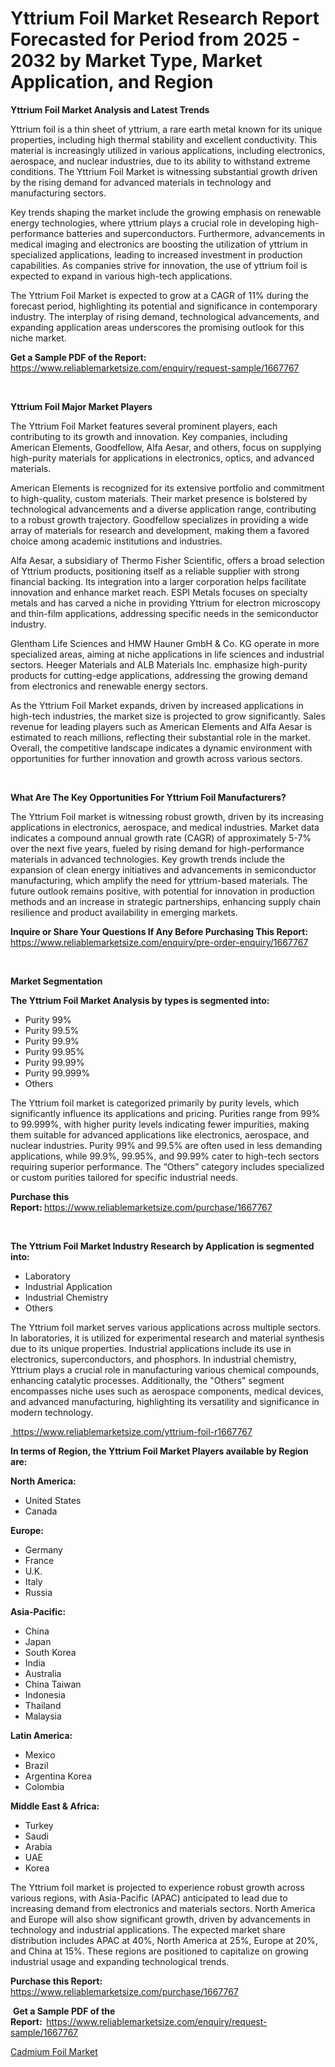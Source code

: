 <p><h1>Yttrium Foil Market Research Report Forecasted for Period from 2025 -  2032 by Market Type, Market Application, and Region</h1></p><p><strong>Yttrium Foil Market Analysis and Latest Trends</strong></p>
<p><p>Yttrium foil is a thin sheet of yttrium, a rare earth metal known for its unique properties, including high thermal stability and excellent conductivity. This material is increasingly utilized in various applications, including electronics, aerospace, and nuclear industries, due to its ability to withstand extreme conditions. The Yttrium Foil Market is witnessing substantial growth driven by the rising demand for advanced materials in technology and manufacturing sectors.</p><p>Key trends shaping the market include the growing emphasis on renewable energy technologies, where yttrium plays a crucial role in developing high-performance batteries and superconductors. Furthermore, advancements in medical imaging and electronics are boosting the utilization of yttrium in specialized applications, leading to increased investment in production capabilities. As companies strive for innovation, the use of yttrium foil is expected to expand in various high-tech applications.</p><p>The Yttrium Foil Market is expected to grow at a CAGR of 11% during the forecast period, highlighting its potential and significance in contemporary industry. The interplay of rising demand, technological advancements, and expanding application areas underscores the promising outlook for this niche market.</p></p>
<p><strong>Get a Sample PDF of the Report:&nbsp;</strong> <a href="https://www.reliablemarketsize.com/enquiry/request-sample/1667767?utm_campaign=3131&utm_medium=2&utm_source=Github&utm_content=ia&utm_term=07032025&utm_id=yttrium-foil">https://www.reliablemarketsize.com/enquiry/request-sample/1667767</a></p>
<p>&nbsp;</p>
<p><strong>Yttrium Foil Major Market Players</strong></p>
<p><p>The Yttrium Foil Market features several prominent players, each contributing to its growth and innovation. Key companies, including American Elements, Goodfellow, Alfa Aesar, and others, focus on supplying high-purity materials for applications in electronics, optics, and advanced materials.</p><p>American Elements is recognized for its extensive portfolio and commitment to high-quality, custom materials. Their market presence is bolstered by technological advancements and a diverse application range, contributing to a robust growth trajectory. Goodfellow specializes in providing a wide array of materials for research and development, making them a favored choice among academic institutions and industries.</p><p>Alfa Aesar, a subsidiary of Thermo Fisher Scientific, offers a broad selection of Yttrium products, positioning itself as a reliable supplier with strong financial backing. Its integration into a larger corporation helps facilitate innovation and enhance market reach. ESPI Metals focuses on specialty metals and has carved a niche in providing Yttrium for electron microscopy and thin-film applications, addressing specific needs in the semiconductor industry.</p><p>Glentham Life Sciences and HMW Hauner GmbH & Co. KG operate in more specialized areas, aiming at niche applications in life sciences and industrial sectors. Heeger Materials and ALB Materials Inc. emphasize high-purity products for cutting-edge applications, addressing the growing demand from electronics and renewable energy sectors.</p><p>As the Yttrium Foil Market expands, driven by increased applications in high-tech industries, the market size is projected to grow significantly. Sales revenue for leading players such as American Elements and Alfa Aesar is estimated to reach millions, reflecting their substantial role in the market. Overall, the competitive landscape indicates a dynamic environment with opportunities for further innovation and growth across various sectors.</p></p>
<p>&nbsp;</p>
<p><strong>What Are The Key Opportunities For Yttrium Foil Manufacturers?</strong></p>
<p><p>The Yttrium Foil market is witnessing robust growth, driven by its increasing applications in electronics, aerospace, and medical industries. Market data indicates a compound annual growth rate (CAGR) of approximately 5-7% over the next five years, fueled by rising demand for high-performance materials in advanced technologies. Key growth trends include the expansion of clean energy initiatives and advancements in semiconductor manufacturing, which amplify the need for yttrium-based materials. The future outlook remains positive, with potential for innovation in production methods and an increase in strategic partnerships, enhancing supply chain resilience and product availability in emerging markets.</p></p>
<p><strong>Inquire or Share Your Questions If Any Before Purchasing This Report:</strong> <a href="https://www.reliablemarketsize.com/enquiry/pre-order-enquiry/1667767?utm_campaign=3131&utm_medium=2&utm_source=Github&utm_content=ia&utm_term=07032025&utm_id=yttrium-foil">https://www.reliablemarketsize.com/enquiry/pre-order-enquiry/1667767</a></p>
<p>&nbsp;</p>
<p><strong>Market Segmentation</strong></p>
<p><strong>The Yttrium Foil Market Analysis by types is segmented into:</strong></p>
<p><ul><li>Purity 99%</li><li>Purity 99.5%</li><li>Purity 99.9%</li><li>Purity 99.95%</li><li>Purity 99.99%</li><li>Purity 99.999%</li><li>Others</li></ul></p>
<p><p>The Yttrium foil market is categorized primarily by purity levels, which significantly influence its applications and pricing. Purities range from 99% to 99.999%, with higher purity levels indicating fewer impurities, making them suitable for advanced applications like electronics, aerospace, and nuclear industries. Purity 99% and 99.5% are often used in less demanding applications, while 99.9%, 99.95%, and 99.99% cater to high-tech sectors requiring superior performance. The “Others” category includes specialized or custom purities tailored for specific industrial needs.</p></p>
<p><strong>Purchase this Report:&nbsp;</strong><a href="https://www.reliablemarketsize.com/purchase/1667767?utm_campaign=3131&utm_medium=2&utm_source=Github&utm_content=ia&utm_term=07032025&utm_id=yttrium-foil">https://www.reliablemarketsize.com/purchase/1667767</a></p>
<p>&nbsp;</p>
<p><strong>The Yttrium Foil Market Industry Research by Application is segmented into:</strong></p>
<p><ul><li>Laboratory</li><li>Industrial Application</li><li>Industrial Chemistry</li><li>Others</li></ul></p>
<p><p>The Yttrium foil market serves various applications across multiple sectors. In laboratories, it is utilized for experimental research and material synthesis due to its unique properties. Industrial applications include its use in electronics, superconductors, and phosphors. In industrial chemistry, Yttrium plays a crucial role in manufacturing various chemical compounds, enhancing catalytic processes. Additionally, the "Others" segment encompasses niche uses such as aerospace components, medical devices, and advanced manufacturing, highlighting its versatility and significance in modern technology.</p></p>
<p><a href="https://www.reliablemarketsize.com/yttrium-foil-r1667767?utm_campaign=3131&utm_medium=2&utm_source=Github&utm_content=ia&utm_term=07032025&utm_id=yttrium-foil">&nbsp;https://www.reliablemarketsize.com/yttrium-foil-r1667767</a></p>
<p><strong>In terms of Region, the Yttrium Foil Market Players available by Region are:</strong></p>
<p>
    <p> <strong> North America: </strong>
        <ul>
            <li>United States</li>
            <li>Canada</li>
        </ul>
        </p> 
    <p> <strong> Europe: </strong>
        <ul>
            <li>Germany</li>
            <li>France</li>
            <li>U.K.</li>
            <li>Italy</li>
            <li>Russia</li>
        </ul>
        </p> 
    <p> <strong> Asia-Pacific: </strong>
        <ul>
            <li>China</li>
            <li>Japan</li>
            <li>South Korea</li>
            <li>India</li>
            <li>Australia</li>
            <li>China Taiwan</li>
            <li>Indonesia</li>
            <li>Thailand</li>
            <li>Malaysia</li>
        </ul>
        </p> 
    <p> <strong> Latin America: </strong>
        <ul>
            <li>Mexico</li>
            <li>Brazil</li>
            <li>Argentina Korea</li>
            <li>Colombia</li>
        </ul>
        </p> 
    <p> <strong> Middle East & Africa: </strong>
        <ul>
            <li>Turkey</li>
            <li>Saudi</li>
            <li>Arabia</li>
            <li>UAE</li>
            <li>Korea</li>
        </ul>
    </p>
    </p>
<p><p>The Yttrium foil market is projected to experience robust growth across various regions, with Asia-Pacific (APAC) anticipated to lead due to increasing demand from electronics and materials sectors. North America and Europe will also show significant growth, driven by advancements in technology and industrial applications. The expected market share distribution includes APAC at 40%, North America at 25%, Europe at 20%, and China at 15%. These regions are positioned to capitalize on growing industrial usage and expanding technological trends.</p></p>
<p><strong>Purchase this Report: </strong><a href="https://www.reliablemarketsize.com/purchase/1667767?utm_campaign=3131&utm_medium=2&utm_source=Github&utm_content=ia&utm_term=07032025&utm_id=yttrium-foil">https://www.reliablemarketsize.com/purchase/1667767</a></p>
<p>&nbsp;<strong>Get a Sample PDF of the Report:&nbsp;&nbsp;</strong><a href="https://www.reliablemarketsize.com/enquiry/request-sample/1667767?utm_campaign=3131&utm_medium=2&utm_source=Github&utm_content=ia&utm_term=07032025&utm_id=yttrium-foil">https://www.reliablemarketsize.com/enquiry/request-sample/1667767</a></p>
<p><strong></strong></p>
<p><p><a href="https://github.com/lefiobakali/Market-Research-Report-List-1/blob/main/cadmium-foil-market.md?utm_campaign=3131&utm_medium=2&utm_source=Github&utm_content=ia&utm_term=07032025&utm_id=yttrium-foil">Cadmium Foil Market</a></p></p>